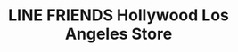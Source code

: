 ---
title: "LINE FRIENDS Hollywood Los Angeles Store"
url: /los-angeles/line-friends-hollywood-los-angeles-store/
shop: gift
---